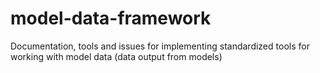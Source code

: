 # model-data-framework
Documentation, tools and issues for implementing standardized tools for working with model data (data output from models)


